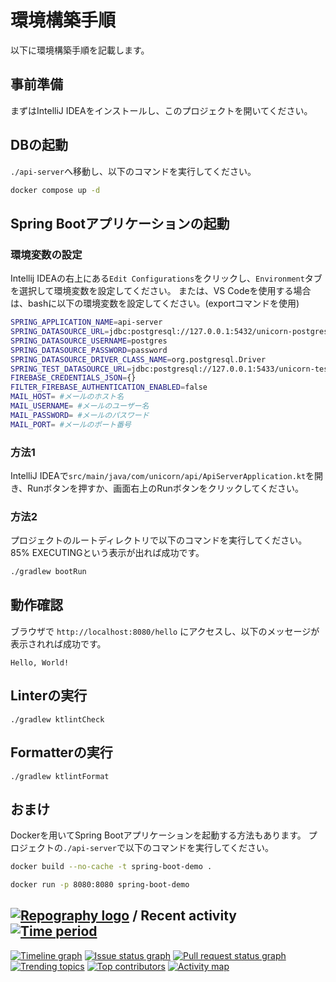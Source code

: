 # 環境構築手順
以下に環境構築手順を記載します。

## 事前準備
まずはIntelliJ IDEAをインストールし、このプロジェクトを開いてください。

## DBの起動
`./api-server`へ移動し、以下のコマンドを実行してください。
```bash
docker compose up -d
```

## Spring Bootアプリケーションの起動

### 環境変数の設定
Intellij IDEAの右上にある`Edit Configurations`をクリックし、`Environment`タブを選択して環境変数を設定してください。
または、VS Codeを使用する場合は、bashに以下の環境変数を設定してください。(exportコマンドを使用)
```bash
SPRING_APPLICATION_NAME=api-server
SPRING_DATASOURCE_URL=jdbc:postgresql://127.0.0.1:5432/unicorn-postgres
SPRING_DATASOURCE_USERNAME=postgres
SPRING_DATASOURCE_PASSWORD=password
SPRING_DATASOURCE_DRIVER_CLASS_NAME=org.postgresql.Driver
SPRING_TEST_DATASOURCE_URL=jdbc:postgresql://127.0.0.1:5433/unicorn-test
FIREBASE_CREDENTIALS_JSON={}
FILTER_FIREBASE_AUTHENTICATION_ENABLED=false
MAIL_HOST= #メールのホスト名
MAIL_USERNAME= #メールのユーザー名
MAIL_PASSWORD= #メールのパスワード
MAIL_PORT= #メールのポート番号
```

### 方法1
IntelliJ IDEAで`src/main/java/com/unicorn/api/ApiServerApplication.kt`を開き、Runボタンを押すか、画面右上のRunボタンをクリックしてください。

### 方法2
プロジェクトのルートディレクトリで以下のコマンドを実行してください。
85% EXECUTINGという表示が出れば成功です。
```bash
./gradlew bootRun
```

## 動作確認
ブラウザで `http://localhost:8080/hello` にアクセスし、以下のメッセージが表示されれば成功です。

```
Hello, World!
```

## Linterの実行
```
./gradlew ktlintCheck
```

## Formatterの実行
```
./gradlew ktlintFormat
```

## おまけ
Dockerを用いてSpring Bootアプリケーションを起動する方法もあります。
プロジェクトの`./api-server`で以下のコマンドを実行してください。

```bash
docker build --no-cache -t spring-boot-demo .
```

```bash
docker run -p 8080:8080 spring-boot-demo
```



## [![Repography logo](https://images.repography.com/logo.svg)](https://repography.com) / Recent activity [![Time period](https://images.repography.com/55618960/unicorn-hal/unicorn-monorepo/recent-activity/H_7xXywquq3U0OenWpcF6da-VlNZ-2Wvx22b2oeir4s/nv9DV-2p2yCO9Tpw24Kxvkq-9Fh9qQ0VwOuxDxxlVN4_badge.svg)](https://repography.com)
[![Timeline graph](https://images.repography.com/55618960/unicorn-hal/unicorn-monorepo/recent-activity/H_7xXywquq3U0OenWpcF6da-VlNZ-2Wvx22b2oeir4s/nv9DV-2p2yCO9Tpw24Kxvkq-9Fh9qQ0VwOuxDxxlVN4_timeline.svg)](https://github.com/unicorn-hal/unicorn-monorepo/commits)
[![Issue status graph](https://images.repography.com/55618960/unicorn-hal/unicorn-monorepo/recent-activity/H_7xXywquq3U0OenWpcF6da-VlNZ-2Wvx22b2oeir4s/nv9DV-2p2yCO9Tpw24Kxvkq-9Fh9qQ0VwOuxDxxlVN4_issues.svg)](https://github.com/unicorn-hal/unicorn-monorepo/issues)
[![Pull request status graph](https://images.repography.com/55618960/unicorn-hal/unicorn-monorepo/recent-activity/H_7xXywquq3U0OenWpcF6da-VlNZ-2Wvx22b2oeir4s/nv9DV-2p2yCO9Tpw24Kxvkq-9Fh9qQ0VwOuxDxxlVN4_prs.svg)](https://github.com/unicorn-hal/unicorn-monorepo/pulls)
[![Trending topics](https://images.repography.com/55618960/unicorn-hal/unicorn-monorepo/recent-activity/H_7xXywquq3U0OenWpcF6da-VlNZ-2Wvx22b2oeir4s/nv9DV-2p2yCO9Tpw24Kxvkq-9Fh9qQ0VwOuxDxxlVN4_words.svg)](https://github.com/unicorn-hal/unicorn-monorepo/commits)
[![Top contributors](https://images.repography.com/55618960/unicorn-hal/unicorn-monorepo/recent-activity/H_7xXywquq3U0OenWpcF6da-VlNZ-2Wvx22b2oeir4s/nv9DV-2p2yCO9Tpw24Kxvkq-9Fh9qQ0VwOuxDxxlVN4_users.svg)](https://github.com/unicorn-hal/unicorn-monorepo/graphs/contributors)
[![Activity map](https://images.repography.com/55618960/unicorn-hal/unicorn-monorepo/recent-activity/H_7xXywquq3U0OenWpcF6da-VlNZ-2Wvx22b2oeir4s/nv9DV-2p2yCO9Tpw24Kxvkq-9Fh9qQ0VwOuxDxxlVN4_map.svg)](https://github.com/unicorn-hal/unicorn-monorepo/commits)


